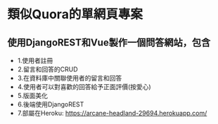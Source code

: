 # 類似Quora的單網頁專案

## 使用DjangoREST和Vue製作一個問答網站，包含
- 1.使用者註冊
- 2.留言和回答的CRUD
- 3.在資料庫中關聯使用者的留言和回答
- 4.使用者可以對喜歡的回答給予正面評價(按愛心)
- 5.版面美化
- 6.後端使用DjangoREST
- 7.部屬在Heroku:  https://arcane-headland-29694.herokuapp.com/
